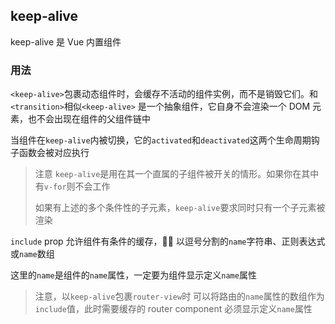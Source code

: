 ## keep-alive

keep-alive 是 Vue 内置组件

### 用法

`<keep-alive>`包裹动态组件时，会缓存不活动的组件实例，而不是销毁它们。和`<transition>`相似`<keep-alive>`
是一个抽象组件，它自身不会渲染一个 DOM 元素，也不会出现在组件的父组件链中

当组件在`keep-alive`内被切换，它的`activated`和`deactivated`这两个生命周期钩子函数会被对应执行

> 注意
> `keep-alive`是用在其一个直属的子组件被开关的情形。如果你在其中有`v-for`则不会工作
>
> 如果有上述的多个条件性的子元素，`keep-alive`要求同时只有一个子元素被渲染

`include` prop 允许组件有条件的缓存， 以逗号分割的`name`字符串、正则表达式或`name`数组

这里的`name`是组件的`name`属性，一定要为组件显示定义`name`属性

> 注意，以`keep-alive`包裹`router-view`时
> 可以将路由的`name`属性的数组作为 `include`值，此时需要缓存的 router component
> 必须显示定义`name`属性
